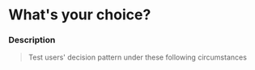 # What's your choice?
### Description
>Test users' decision pattern under these following circumstances
